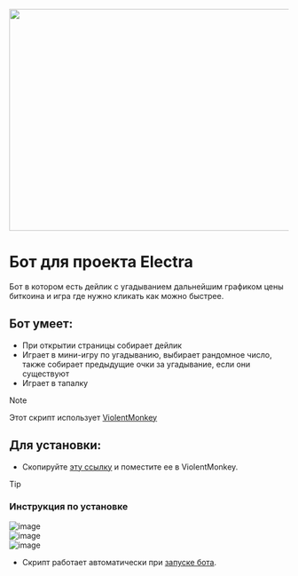 <p align="center"><img src="https://electra.trade/images/logo-mark.svg" width="800" height="400" /></p>

# Бот для проекта Electra
Бот в котором есть дейлик с угадыванием дальнейшим графиком цены биткоина и игра где нужно кликать как можно быстрее.
## Бот умеет: 
- При открытии страницы собирает дейлик
- Играет в мини-игру по угадыванию, выбирает рандомное число, также собирает предыдущие очки за угадывание, если они существуют
- Играет в тапалку

> [!NOTE]
> Этот скрипт использует [ViolentMonkey](https://violentmonkey.github.io)

## Для установки:
- Скопируйте [эту ссылку](https://github.com/xorascs/Electra/raw/main/electra.js) и поместите ее в ViolentMonkey.

> [!TIP]
> ### Инструкция по установке
> ![image](https://github.com/user-attachments/assets/2bffeb82-fbab-443f-89c9-f05a0a85254f) <br>
> ![image](https://github.com/user-attachments/assets/dee22e1d-45f8-40c0-ac82-77bfd8d2abb9) <br>
> ![image](https://github.com/user-attachments/assets/4e5bd0e6-4f5c-4572-95c6-45a644a17711) <br>

- Скрипт работает автоматически при [запуске бота](https://t.me/ElectraAppBot/dex?startapp=ZW1SLndy).
